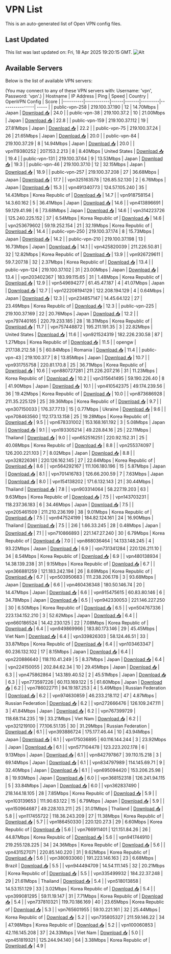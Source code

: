 # VPN List

This is an auto-generated list of Open VPN config files.

## Last Updated

This list was last updated on: Fri, 18 Apr 2025 19:20:15 GMT.
![Alt](https://repobeats.axiom.co/api/embed/186b98318ef1479477931607c1ad7d823f12451f.svg "Repobeats analytics image")

## Available Servers

Below is the list of available VPN servers:

(You may connect to any of these VPN servers with: Username: 'vpn', Password: 'vpn'.)
| Hostname | IP Address | Ping | Speed | Country | OpenVPN Config | Score |
|----------|------------|------|-------|---------|----------------| ----- |
| public-vpn-258 | 219.100.37.190 | 12 | 14.70Mbps | Japan | [Download 📥](./configs/server_0_JP.ovpn) | 24.0 |
| public-vpn-38 | 219.100.37.2 | 10 | 21.00Mbps | Japan | [Download 📥](./configs/server_1_JP.ovpn) | 22.8 |
| public-vpn-159 | 219.100.37.112 | 19 | 27.81Mbps | Japan | [Download 📥](./configs/server_2_JP.ovpn) | 22.2 |
| public-vpn-75 | 219.100.37.24 | 26 | 21.65Mbps | Japan | [Download 📥](./configs/server_3_JP.ovpn) | 20.0 |
| public-vpn-84 | 219.100.37.29 | 8 | 14.94Mbps | Japan | [Download 📥](./configs/server_4_JP.ovpn) | 20.0 |
| vpn119380252 | 207.153.2.213 | 8 | 8.40Mbps | United States | [Download 📥](./configs/server_5_US.ovpn) | 19.4 |
| public-vpn-131 | 219.100.37.64 | 9 | 13.53Mbps | Japan | [Download 📥](./configs/server_6_JP.ovpn) | 19.3 |
| public-vpn-46 | 219.100.37.10 | 12 | 32.15Mbps | Japan | [Download 📥](./configs/server_7_JP.ovpn) | 18.9 |
| public-vpn-257 | 219.100.37.208 | 27 | 36.68Mbps | Japan | [Download 📥](./configs/server_8_JP.ovpn) | 17.7 |
| vpn325163578 | 126.85.52.130 | 2 | 6.76Mbps | Japan | [Download 📥](./configs/server_9_JP.ovpn) | 15.3 |
| vpn491340773 | 124.57.105.240 | 35 | 14.43Mbps | Korea Republic of | [Download 📥](./configs/server_10_KR.ovpn) | 14.7 |
| vpn918758154 | 14.3.60.162 | 5 | 36.41Mbps | Japan | [Download 📥](./configs/server_11_JP.ovpn) | 14.6 |
| vpn413896691 | 59.129.41.98 | 6 | 73.68Mbps | Japan | [Download 📥](./configs/server_12_JP.ovpn) | 14.6 |
| vpn314223726 | 125.240.225.152 | 37 | 6.54Mbps | Korea Republic of | [Download 📥](./configs/server_13_KR.ovpn) | 14.6 |
| vpn253679602 | 59.19.252.154 | 21 | 32.19Mbps | Korea Republic of | [Download 📥](./configs/server_14_KR.ovpn) | 14.4 |
| public-vpn-250 | 219.100.37.174 | 8 | 15.73Mbps | Japan | [Download 📥](./configs/server_15_JP.ovpn) | 14.2 |
| public-vpn-210 | 219.100.37.198 | 13 | 16.73Mbps | Japan | [Download 📥](./configs/server_16_JP.ovpn) | 14.1 |
| vpn425820039 | 211.226.50.81 | 32 | 12.82Mbps | Korea Republic of | [Download 📥](./configs/server_17_KR.ovpn) | 13.9 |
| vpn926729611 | 59.7.207.18 | 32 | 2.37Mbps | Korea Republic of | [Download 📥](./configs/server_18_KR.ovpn) | 13.4 |
| public-vpn-124 | 219.100.37.102 | 31 | 23.00Mbps | Japan | [Download 📥](./configs/server_19_JP.ovpn) | 13.4 |
| vpn203402367 | 183.99.115.65 | 31 | 1.48Mbps | Korea Republic of | [Download 📥](./configs/server_20_KR.ovpn) | 12.9 |
| vpn549694277 | 61.45.47.187 | 4 | 41.07Mbps | Japan | [Download 📥](./configs/server_21_JP.ovpn) | 12.7 |
| vpn122208194129 | 122.208.194.129 | 4 | 0.64Mbps | Japan | [Download 📥](./configs/server_22_JP.ovpn) | 12.3 |
| vpn234857147 | 14.45.64.122 | 27 | 23.49Mbps | Korea Republic of | [Download 📥](./configs/server_23_KR.ovpn) | 12.3 |
| public-vpn-225 | 219.100.37.169 | 22 | 20.76Mbps | Japan | [Download 📥](./configs/server_24_JP.ovpn) | 12.2 |
| vpn797440165 | 220.79.233.185 | 28 | 18.31Mbps | Korea Republic of | [Download 📥](./configs/server_25_KR.ovpn) | 11.7 |
| vpn757448872 | 195.211.191.35 | 3 | 22.82Mbps | United States | [Download 📥](./configs/server_26_US.ovpn) | 11.6 |
| vpn921524319 | 182.226.230.58 | 87 | 1.27Mbps | Korea Republic of | [Download 📥](./configs/server_27_KR.ovpn) | 11.5 |
| opengw | 217.138.212.58 | 5 | 60.84Mbps | Romania | [Download 📥](./configs/server_28_RO.ovpn) | 11.4 |
| public-vpn-43 | 219.100.37.7 | 8 | 13.85Mbps | Japan | [Download 📥](./configs/server_29_JP.ovpn) | 10.7 |
| vpn931755758 | 220.81.170.8 | 25 | 36.71Mbps | Korea Republic of | [Download 📥](./configs/server_30_KR.ovpn) | 10.6 |
| vpn880727281 | 211.226.207.216 | 31 | 11.23Mbps | Korea Republic of | [Download 📥](./configs/server_31_KR.ovpn) | 10.2 |
| vpn315641495 | 59.190.226.40 | 8 | 41.90Mbps | Japan | [Download 📥](./configs/server_32_JP.ovpn) | 10.1 |
| vpn410542375 | 49.174.239.56 | 36 | 19.42Mbps | Korea Republic of | [Download 📥](./configs/server_33_KR.ovpn) | 10.0 |
| vpn873686928 | 211.35.225.129 | 25 | 39.36Mbps | Korea Republic of | [Download 📥](./configs/server_34_KR.ovpn) | 9.7 |
| vpn307150033 | 176.37.77.13 | 15 | 0.77Mbps | Ukraine | [Download 📥](./configs/server_35_UA.ovpn) | 9.6 |
| vpn708463560 | 112.173.13.158 | 25 | 19.28Mbps | Korea Republic of | [Download 📥](./configs/server_36_KR.ovpn) | 9.5 |
| vpn678331002 | 153.168.161.192 | 3 | 5.08Mbps | Japan | [Download 📥](./configs/server_37_JP.ovpn) | 9.1 |
| vpn193305214 | 49.228.84.16 | 25 | 22.11Mbps | Thailand | [Download 📥](./configs/server_38_TH.ovpn) | 9.0 |
| vpn652516251 | 220.92.152.31 | 25 | 40.08Mbps | Korea Republic of | [Download 📥](./configs/server_39_KR.ovpn) | 8.8 |
| vpn255374097 | 126.200.221.103 | 7 | 8.02Mbps | Japan | [Download 📥](./configs/server_40_JP.ovpn) | 8.8 |
| vpn328226361 | 220.126.162.145 | 27 | 22.64Mbps | Korea Republic of | [Download 📥](./configs/server_41_KR.ovpn) | 8.6 |
| vpn564292167 | 111.106.180.196 | 15 | 5.87Mbps | Japan | [Download 📥](./configs/server_42_JP.ovpn) | 8.1 |
| vpn701416783 | 126.66.200.59 | 7 | 7.63Mbps | Japan | [Download 📥](./configs/server_43_JP.ovpn) | 8.0 |
| vpn154138202 | 171.6.132.143 | 21 | 30.44Mbps | Thailand | [Download 📥](./configs/server_44_TH.ovpn) | 7.8 |
| vpn903314064 | 58.227.19.203 | 63 | 9.63Mbps | Korea Republic of | [Download 📥](./configs/server_45_KR.ovpn) | 7.5 |
| vpn143703231 | 118.237.36.183 | 6 | 34.46Mbps | Japan | [Download 📥](./configs/server_46_JP.ovpn) | 7.5 |
| vpn205461509 | 211.210.236.199 | 38 | 9.01Mbps | Korea Republic of | [Download 📥](./configs/server_47_KR.ovpn) | 7.5 |
| vpn947524199 | 184.82.124.161 | 24 | 16.90Mbps | Thailand | [Download 📥](./configs/server_48_TH.ovpn) | 7.5 |
| 2i6 | 1.66.33.245 | 28 | 0.48Mbps | Japan | [Download 📥](./configs/server_49_JP.ovpn) | 7.1 |
| vpn710866893 | 221.147.27.240 | 30 | 6.79Mbps | Korea Republic of | [Download 📥](./configs/server_50_KR.ovpn) | 7.0 |
| vpn868036464 | 14.133.148.245 | 4 | 93.22Mbps | Japan | [Download 📥](./configs/server_51_JP.ovpn) | 6.9 |
| vpn731341284 | 220.126.211.10 | 34 | 8.54Mbps | Korea Republic of | [Download 📥](./configs/server_52_KR.ovpn) | 6.9 |
| vpn480138934 | 14.38.139.238 | 31 | 9.15Mbps | Korea Republic of | [Download 📥](./configs/server_53_KR.ovpn) | 6.7 |
| vpn366881259 | 121.183.242.194 | 26 | 8.69Mbps | Korea Republic of | [Download 📥](./configs/server_54_KR.ovpn) | 6.7 |
| vpn503950683 | 111.238.206.178 | 3 | 93.68Mbps | Japan | [Download 📥](./configs/server_55_JP.ovpn) | 6.6 |
| vpn460436348 | 180.50.146.74 | 20 | 14.47Mbps | Japan | [Download 📥](./configs/server_56_JP.ovpn) | 6.6 |
| vpn915475615 | 60.83.80.146 | 6 | 34.78Mbps | Japan | [Download 📥](./configs/server_57_JP.ovpn) | 6.5 |
| vpn942330053 | 221.146.227.250 | 30 | 6.50Mbps | Korea Republic of | [Download 📥](./configs/server_58_KR.ovpn) | 6.5 |
| vpn504767336 | 223.134.152.210 | 3 | 52.62Mbps | Japan | [Download 📥](./configs/server_59_JP.ovpn) | 6.4 |
| vpn660186524 | 14.42.230.125 | 22 | 7.08Mbps | Korea Republic of | [Download 📥](./configs/server_60_KR.ovpn) | 6.4 |
| vpn949869966 | 183.80.173.146 | 29 | 45.45Mbps | Viet Nam | [Download 📥](./configs/server_61_VN.ovpn) | 6.4 |
| vpn339826303 | 58.124.46.51 | 33 | 33.87Mbps | Korea Republic of | [Download 📥](./configs/server_62_KR.ovpn) | 6.4 |
| vpn103463347 | 60.236.132.102 | 17 | 8.15Mbps | Japan | [Download 📥](./configs/server_63_JP.ovpn) | 6.4 |
| vpn220886640 | 118.110.41.249 | 5 | 8.37Mbps | Japan | [Download 📥](./configs/server_64_JP.ovpn) | 6.4 |
| vpn224150055 | 202.84.62.34 | 10 | 29.45Mbps | Japan | [Download 📥](./configs/server_65_JP.ovpn) | 6.3 |
| vpn475862864 | 143.189.40.52 | 2 | 45.51Mbps | Japan | [Download 📥](./configs/server_66_JP.ovpn) | 6.3 |
| vpn773597226 | 60.113.169.122 | 5 | 61.60Mbps | Japan | [Download 📥](./configs/server_67_JP.ovpn) | 6.2 |
| vpn786022711 | 94.19.187.253 | 4 | 5.49Mbps | Russian Federation | [Download 📥](./configs/server_68_RU.ovpn) | 6.2 |
| vpn974630859 | 46.233.218.112 | 47 | 4.87Mbps | Russian Federation | [Download 📥](./configs/server_69_RU.ovpn) | 6.2 |
| vpn272666476 | 126.109.247.111 | 3 | 41.84Mbps | Japan | [Download 📥](./configs/server_70_JP.ovpn) | 6.2 |
| vpn767399729 | 118.68.114.235 | 19 | 33.21Mbps | Viet Nam | [Download 📥](./configs/server_71_VN.ovpn) | 6.2 |
| vpn321219100 | 77.106.51.135 | 30 | 31.29Mbps | Russian Federation | [Download 📥](./configs/server_72_RU.ovpn) | 6.1 |
| vpn393886724 | 175.177.46.44 | 10 | 43.94Mbps | Japan | [Download 📥](./configs/server_73_JP.ovpn) | 6.1 |
| vpn175036895 | 60.116.144.244 | 3 | 23.92Mbps | Japan | [Download 📥](./configs/server_74_JP.ovpn) | 6.1 |
| vpn577104478 | 123.223.202.178 | 6 | 9.13Mbps | Japan | [Download 📥](./configs/server_75_JP.ovpn) | 6.1 |
| vpn842797867 | 39.110.15.218 | 3 | 69.14Mbps | Japan | [Download 📥](./configs/server_76_JP.ovpn) | 6.1 |
| vpn834797989 | 114.145.69.71 | 9 | 32.40Mbps | Japan | [Download 📥](./configs/server_77_JP.ovpn) | 6.1 |
| vpn695094420 | 153.206.25.98 | 8 | 19.93Mbps | Japan | [Download 📥](./configs/server_78_JP.ovpn) | 6.0 |
| vpn368152318 | 126.241.94.115 | 5 | 33.84Mbps | Japan | [Download 📥](./configs/server_79_JP.ovpn) | 6.0 |
| vpn362837490 | 218.144.18.105 | 28 | 7.85Mbps | Korea Republic of | [Download 📥](./configs/server_80_KR.ovpn) | 5.9 |
| vpn103139653 | 111.90.63.122 | 15 | 6.79Mbps | Japan | [Download 📥](./configs/server_81_JP.ovpn) | 5.9 |
| vpn150964687 | 49.228.103.211 | 25 | 31.01Mbps | Thailand | [Download 📥](./configs/server_82_TH.ovpn) | 5.8 |
| vpn117455722 | 118.36.243.209 | 27 | 11.38Mbps | Korea Republic of | [Download 📥](./configs/server_83_KR.ovpn) | 5.7 |
| vpn186450330 | 220.120.27.3 | 29 | 6.60Mbps | Korea Republic of | [Download 📥](./configs/server_84_KR.ovpn) | 5.6 |
| vpn766911401 | 121.151.84.26 | 26 | 44.87Mbps | Korea Republic of | [Download 📥](./configs/server_85_KR.ovpn) | 5.6 |
| vpn941744910 | 219.255.128.225 | 34 | 24.36Mbps | Korea Republic of | [Download 📥](./configs/server_86_KR.ovpn) | 5.6 |
| vpn431527071 | 220.85.140.220 | 31 | 9.62Mbps | Korea Republic of | [Download 📥](./configs/server_87_KR.ovpn) | 5.6 |
| vpn380933060 | 191.223.146.163 | 23 | 6.68Mbps | Brazil | [Download 📥](./configs/server_88_BR.ovpn) | 5.5 |
| vpn944494709 | 14.54.111.145 | 32 | 20.21Mbps | Korea Republic of | [Download 📥](./configs/server_89_KR.ovpn) | 5.5 |
| vpn335499932 | 184.22.37.248 | 29 | 21.61Mbps | Thailand | [Download 📥](./configs/server_90_TH.ovpn) | 5.4 |
| vpn518013858 | 14.53.151.129 | 33 | 3.02Mbps | Korea Republic of | [Download 📥](./configs/server_91_KR.ovpn) | 5.4 |
| vpn399081295 | 59.11.19.147 | 31 | 7.71Mbps | Korea Republic of | [Download 📥](./configs/server_92_KR.ovpn) | 5.4 |
| vpn737810321 | 119.70.186.169 | 40 | 23.65Mbps | Korea Republic of | [Download 📥](./configs/server_93_KR.ovpn) | 5.3 |
| vpn765601955 | 59.10.221.161 | 32 | 25.44Mbps | Korea Republic of | [Download 📥](./configs/server_94_KR.ovpn) | 5.2 |
| vpn735805327 | 211.59.146.22 | 34 | 47.98Mbps | Korea Republic of | [Download 📥](./configs/server_95_KR.ovpn) | 5.2 |
| vpn100060853 | 42.116.145.208 | 37 | 24.33Mbps | Viet Nam | [Download 📥](./configs/server_96_VN.ovpn) | 5.0 |
| vpn451819321 | 125.244.94.140 | 64 | 3.38Mbps | Korea Republic of | [Download 📥](./configs/server_97_KR.ovpn) | 4.9 |
